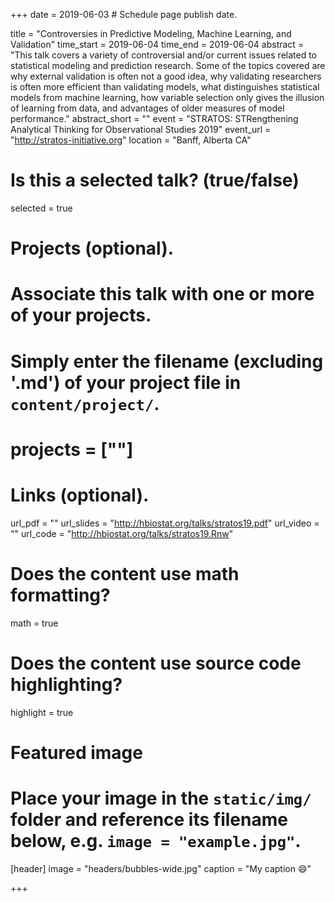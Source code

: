 +++
date = 2019-06-03  # Schedule page publish date.

title = "Controversies in Predictive Modeling, Machine Learning, and Validation"
time_start = 2019-06-04
time_end   = 2019-06-04
abstract = "This talk covers a variety of controversial and/or current issues related to statistical modeling and prediction research.  Some of the topics covered are why external validation is often not a good idea, why validating researchers is often more efficient than validating models, what distinguishes statistical models from machine learning, how variable selection only gives the illusion of learning from data, and advantages of older measures of model performance."
abstract_short = ""
event = "STRATOS: STRengthening Analytical Thinking for Observational Studies 2019"
event_url = "http://stratos-initiative.org"
location = "Banff, Alberta CA"

# Is this a selected talk? (true/false)
selected = true

# Projects (optional).
#   Associate this talk with one or more of your projects.
#   Simply enter the filename (excluding '.md') of your project file in `content/project/`.
# projects = [""]

# Links (optional).
url_pdf = ""
url_slides = "http://hbiostat.org/talks/stratos19.pdf"
url_video = ""
url_code = "http://hbiostat.org/talks/stratos19.Rnw"

# Does the content use math formatting?
math = true

# Does the content use source code highlighting?
highlight = true

# Featured image
# Place your image in the `static/img/` folder and reference its filename below, e.g. `image = "example.jpg"`.
[header]
image = "headers/bubbles-wide.jpg"
caption = "My caption :smile:"

+++
